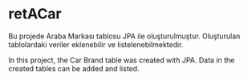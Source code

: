 # retACar
Bu projede Araba Markası tablosu JPA ile oluşturulmuştur. Oluşturulan tablolardaki veriler eklenebilir ve listelenebilmektedir.

In this project, the Car Brand table was created with JPA. Data in the created tables can be added and listed.
